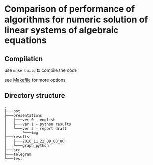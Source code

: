 # Comparison of performance of algorithms for numeric solution of linear systems of algebraic equations


## Compilation

use `make build` to compile the code

see [Makefile](Makefile) for more options


## Directory structure

    .
	├───bot
	├───presentations
	│   ├───ver 0 - english
	│   ├───ver 1 - python results
	│   └───ver 2 - report draft
	│       └───img
	├───results
	│   ├───2016_11_22_09_00_00
	│   └───graph_python
	├───src
	├───telegram
	└───test
